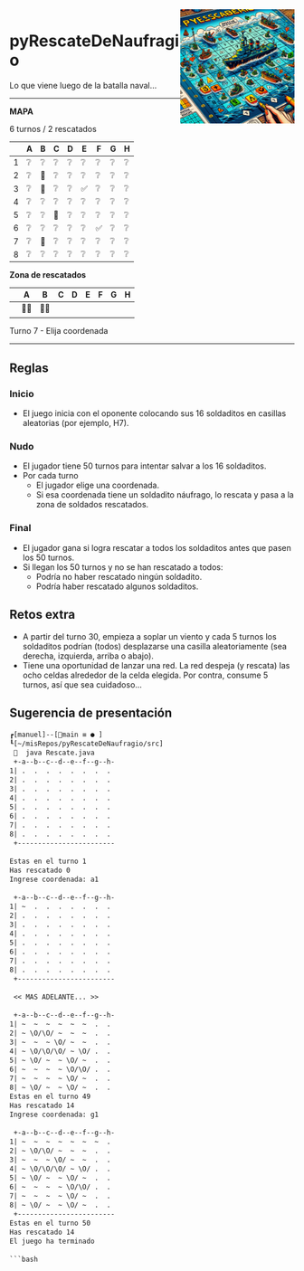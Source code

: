 <img src="../../images/rescate.png" width="40%" align="right"/>

# pyRescateDeNaufragio

Lo que viene luego de la batalla naval...

---

**MAPA**

6 turnos / 2 rescatados

||A|B|C|D|E|F|G|H|
|-|-|-|-|-|-|-|-|-
|1|❔|❔|❔|❔|❔|❔|❔|❔
|2|❔|🌊|❔|❔|❔|❔|❔|❔
|3|❔|🌊|❔|❔|✅|❔|❔|❔
|4|❔|❔|❔|❔|❔|❔|❔|❔
|5|❔|❔|🌊|❔|❔|❔|❔|❔
|6|❔|❔|❔|❔|❔|✅|❔|❔
|7|❔|🌊|❔|❔|❔|❔|❔|❔
|8|❔|❔|❔|❔|❔|❔|❔|❔

**Zona de rescatados**

||A|B|C|D|E|F|G|H|
|-|-|-|-|-|-|-|-|-
||🤽‍♂️|🤽‍♂️|||||||
||||||||||


Turno 7 - Elija coordenada

---

## Reglas

### Inicio

- El juego inicia con el oponente colocando sus 16 soldaditos en casillas aleatorias (por ejemplo, H7).

### Nudo

- El jugador tiene 50 turnos para intentar salvar a los 16 soldaditos.
- Por cada turno
  - El jugador elige una coordenada.
  - Si esa coordenada tiene un soldadito náufrago, lo rescata y pasa a la zona de soldados rescatados.

### Final

- El jugador gana si logra rescatar a todos los soldaditos antes que pasen los 50 turnos.
- Si llegan los 50 turnos y no se han rescatado a todos:
  - Podría no haber rescatado ningún soldadito.
  - Podría haber rescatado algunos soldaditos.

## Retos extra

- A partir del turno 30, empieza a soplar un viento y cada 5 turnos los soldaditos podrían (todos) desplazarse una casilla aleatoriamente (sea derecha, izquierda, arriba o abajo).
- Tiene una oportunidad de lanzar una red. La red despeja (y rescata) las ocho celdas alrededor de la celda elegida. Por contra, consume 5 turnos, así que sea cuidadoso...

## Sugerencia de presentación

```
┏[manuel]--[main ≡ ● ]
┖[~/misRepos/pyRescateDeNaufragio/src]
   java Rescate.java
 +-a--b--c--d--e--f--g--h-
1| .  .  .  .  .  .  .  . 
2| .  .  .  .  .  .  .  . 
3| .  .  .  .  .  .  .  . 
4| .  .  .  .  .  .  .  . 
5| .  .  .  .  .  .  .  . 
6| .  .  .  .  .  .  .  . 
7| .  .  .  .  .  .  .  . 
8| .  .  .  .  .  .  .  . 
 +------------------------

Estas en el turno 1
Has rescatado 0
Ingrese coordenada: a1

 +-a--b--c--d--e--f--g--h-
1| ~  .  .  .  .  .  .  . 
2| .  .  .  .  .  .  .  . 
3| .  .  .  .  .  .  .  . 
4| .  .  .  .  .  .  .  . 
5| .  .  .  .  .  .  .  . 
6| .  .  .  .  .  .  .  . 
7| .  .  .  .  .  .  .  . 
8| .  .  .  .  .  .  .  . 
 +------------------------

 << MAS ADELANTE... >>

 +-a--b--c--d--e--f--g--h-
1| ~  ~  ~  ~  ~  ~  .  . 
2| ~ \O/\O/ ~  ~  ~  .  . 
3| ~  ~  ~ \O/ ~  ~  .  . 
4| ~ \O/\O/\O/ ~ \O/ .  . 
5| ~ \O/ ~  ~ \O/ ~  .  . 
6| ~  ~  ~  ~ \O/\O/ .  . 
7| ~  ~  ~  ~ \O/ ~  .  . 
8| ~ \O/ ~  ~ \O/ ~  .  . 
Estas en el turno 49
Has rescatado 14
Ingrese coordenada: g1

 +-a--b--c--d--e--f--g--h-
1| ~  ~  ~  ~  ~  ~  ~  . 
2| ~ \O/\O/ ~  ~  ~  .  . 
3| ~  ~  ~ \O/ ~  ~  .  . 
4| ~ \O/\O/\O/ ~ \O/ .  . 
5| ~ \O/ ~  ~ \O/ ~  .  . 
6| ~  ~  ~  ~ \O/\O/ .  . 
7| ~  ~  ~  ~ \O/ ~  .  . 
8| ~ \O/ ~  ~ \O/ ~  .  . 
 +------------------------
Estas en el turno 50
Has rescatado 14
El juego ha terminado

```bash